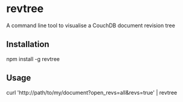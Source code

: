 # revtree
A command line tool to visualise a CouchDB document revision tree

## Installation

npm install -g revtree

## Usage

curl 'http://path/to/my/document?open_revs=all&revs=true' | revtree